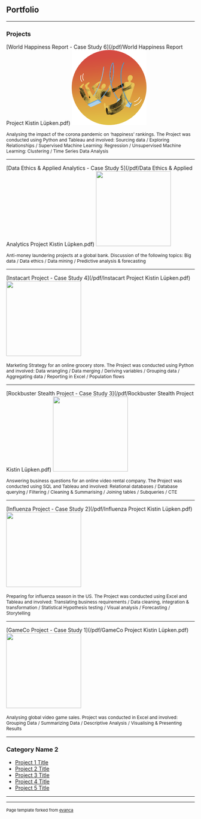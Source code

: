 ## Portfolio

---

### Projects

[World Happiness Report - Case Study 6](/pdf/World Happiness Report Project Kistin Lüpken.pdf)
<img src="images/ftmlc-modified.png?raw=true" width="200" height="200"/>
<p style="font-size:12px">Analysing the impact of the corona pandemic on ‘happiness’ rankings. The Project was conducted using Python and Tableau and involved: Sourcing data / Exploring Relationships / Supervised Machine Learning: Regression / Unsupervised Machine Learning: Clustering / Time Series Data Analysis</p>

---
[Data Ethics & Applied Analytics - Case Study 5](/pdf/Data Ethics & Applied Analytics Project Kistin Lüpken.pdf)
<img src="images/pexels-karolina-grabowska-4386476-modified.png?raw=true" width="200" height="200"/>
<p style="font-size:12px">Anti-money laundering projects at a global bank. Discussion of the following topics: Big data / Data ethics / Data mining / Predictive analysis & forecasting</p>

---
[Instacart Project - Case Study 4](/pdf/Instacart Project Kistin Lüpken.pdf)
<img src="images/pexels-yusuf-habibi-14106347-modified.png?raw=true" width="200" height="200"/>
<p style="font-size:12px">Marketing Strategy for an online grocery store. The Project was conducted using Python and involved: Data wrangling / Data merging / Deriving variables / Grouping data / Aggregating data / Reporting in Excel / Population flows</p>

---
[Rockbuster Stealth Project - Case Study 3](/pdf/Rockbuster Stealth Project Kistin Lüpken.pdf)
<img src="images/pexels-koolshooters-6977380-modified.png?raw=true" width="200" height="200"/>
<p style="font-size:12px">Answering business questions for an online video rental company. The Project was conducted using SQL and Tableau and involved: Relational databases / Database querying / Filtering / Cleaning & Summarising / Joining tables / Subqueries / CTE</p>

---
[Influenza Project - Case Study 2](/pdf/Influenza Project Kistin Lüpken.pdf)
<img src="images/pexels-cottonbro-studio-3952208-modified.png?raw=true" width="200" height="200"/>
<p style="font-size:12px">Preparing for influenza season in the US. The Project was conducted using Excel and Tableau and involved: Translating business requirements / Data cleaning, integration & transformation / Statistical Hypothesis testing / Visual analysis / Forecasting / Storytelling</p>

---
[GameCo Project - Case Study 1](/pdf/GameCo Project Kistin Lüpken.pdf)
<img src="images/pexels-lucie-liz-3165335-modified.png?raw=true" width="200" height="200"/>
<p style="font-size:12px">Analysing global video game sales. Project was conducted in Excel and involved: Grouping Data / Summarizing Data / Descriptive Analysis / Visualising & Presenting Results </p>

---
### Category Name 2

- [Project 1 Title](http://example.com/)
- [Project 2 Title](/sample_page)
- [Project 3 Title](http://example.com/)
- [Project 4 Title](http://example.com/)
- [Project 5 Title](http://example.com/)

---




---
<p style="font-size:11px">Page template forked from <a href="https://github.com/evanca/quick-portfolio">evanca</a></p>
<!-- Remove above link if you don't want to attibute -->
